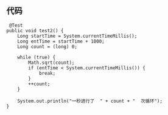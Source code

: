## 代码
     @Test
    public void test2() {
        Long startTime = System.currentTimeMillis();
        Long entTime = startTime + 1000;
        Long count = (long) 0;

        while (true) {
            Math.sqrt(count);
            if (entTime < System.currentTimeMillis()) {
                break;
            }
            ++count;
        }

        System.out.println("一秒进行了  " + count + "  次循环");
    }